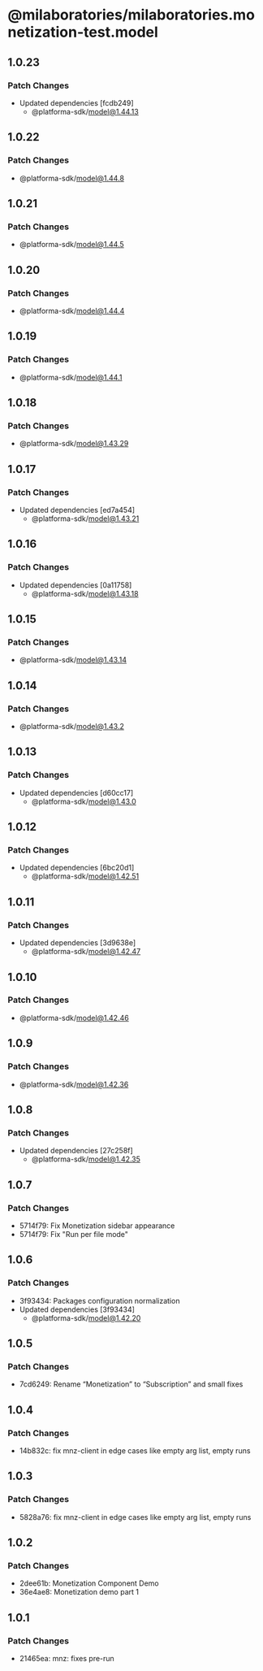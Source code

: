 # @milaboratories/milaboratories.monetization-test.model

## 1.0.23

### Patch Changes

- Updated dependencies [fcdb249]
  - @platforma-sdk/model@1.44.13

## 1.0.22

### Patch Changes

- @platforma-sdk/model@1.44.8

## 1.0.21

### Patch Changes

- @platforma-sdk/model@1.44.5

## 1.0.20

### Patch Changes

- @platforma-sdk/model@1.44.4

## 1.0.19

### Patch Changes

- @platforma-sdk/model@1.44.1

## 1.0.18

### Patch Changes

- @platforma-sdk/model@1.43.29

## 1.0.17

### Patch Changes

- Updated dependencies [ed7a454]
  - @platforma-sdk/model@1.43.21

## 1.0.16

### Patch Changes

- Updated dependencies [0a11758]
  - @platforma-sdk/model@1.43.18

## 1.0.15

### Patch Changes

- @platforma-sdk/model@1.43.14

## 1.0.14

### Patch Changes

- @platforma-sdk/model@1.43.2

## 1.0.13

### Patch Changes

- Updated dependencies [d60cc17]
  - @platforma-sdk/model@1.43.0

## 1.0.12

### Patch Changes

- Updated dependencies [6bc20d1]
  - @platforma-sdk/model@1.42.51

## 1.0.11

### Patch Changes

- Updated dependencies [3d9638e]
  - @platforma-sdk/model@1.42.47

## 1.0.10

### Patch Changes

- @platforma-sdk/model@1.42.46

## 1.0.9

### Patch Changes

- @platforma-sdk/model@1.42.36

## 1.0.8

### Patch Changes

- Updated dependencies [27c258f]
  - @platforma-sdk/model@1.42.35

## 1.0.7

### Patch Changes

- 5714f79: Fix Monetization sidebar appearance
- 5714f79: Fix "Run per file mode"

## 1.0.6

### Patch Changes

- 3f93434: Packages configuration normalization
- Updated dependencies [3f93434]
  - @platforma-sdk/model@1.42.20

## 1.0.5

### Patch Changes

- 7cd6249: Rename “Monetization” to “Subscription” and small fixes

## 1.0.4

### Patch Changes

- 14b832c: fix mnz-client in edge cases like empty arg list, empty runs

## 1.0.3

### Patch Changes

- 5828a76: fix mnz-client in edge cases like empty arg list, empty runs

## 1.0.2

### Patch Changes

- 2dee61b: Monetization Component Demo
- 36e4ae8: Monetization demo part 1

## 1.0.1

### Patch Changes

- 21465ea: mnz: fixes pre-run
